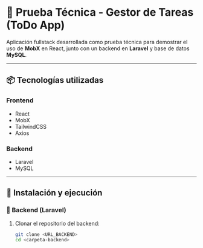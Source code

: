 # 🧪 Prueba Técnica - Gestor de Tareas (ToDo App)

Aplicación fullstack desarrollada como prueba técnica para demostrar el uso de **MobX** en React, junto con un backend en **Laravel** y base de datos **MySQL**.

---

## 📦 Tecnologías utilizadas

### Frontend
- React
- MobX
- TailwindCSS
- Axios

### Backend
- Laravel
- MySQL

---

## 🚀 Instalación y ejecución

### 🔧 Backend (Laravel)

1. Clonar el repositorio del backend:
   ```bash
   git clone <URL_BACKEND>
   cd <carpeta-backend>
